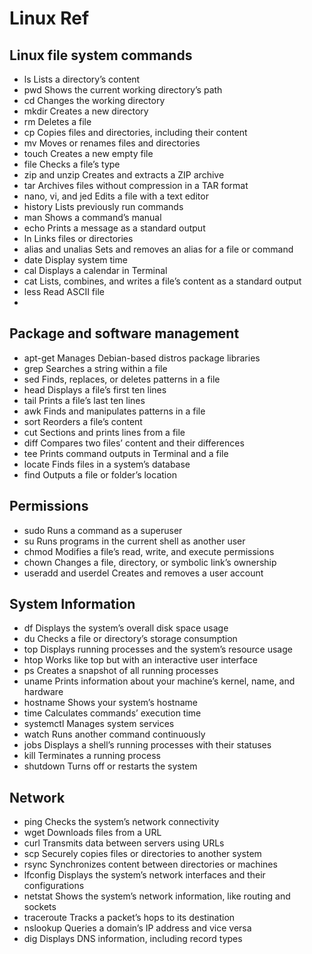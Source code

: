 # Linux Ref

## Linux file system commands

* ls	Lists a directory’s content
* pwd	Shows the current working directory’s path
* cd	Changes the working directory
* mkdir	Creates a new directory
* rm	Deletes a file
* cp	Copies files and directories, including their content
* mv	Moves or renames files and directories
* touch	Creates a new empty file
* file	Checks a file’s type
* zip and unzip	Creates and extracts a ZIP archive
* tar	Archives files without compression in a TAR format
* nano, vi, and jed	Edits a file with a text editor
* history	Lists previously run commands
* man	Shows a command’s manual
* echo	Prints a message as a standard output
* ln	Links files or directories
* alias and unalias	Sets and removes an alias for a file or command
* date Display system time
* cal	Displays a calendar in Terminal
* cat	Lists, combines, and writes a file’s content as a standard output
* less  Read ASCII file
* 

## Package and software management

* apt-get	Manages Debian-based distros package libraries
* grep	Searches a string within a file
* sed	Finds, replaces, or deletes patterns in a file
* head	Displays a file’s first ten lines
* tail	Prints a file’s last ten lines
* awk	Finds and manipulates patterns in a file
* sort	Reorders a file’s content
* cut	Sections and prints lines from a file
* diff	Compares two files’ content and their differences
* tee	Prints command outputs in Terminal and a file
* locate	Finds files in a system’s database
* find	Outputs a file or folder’s location

## Permissions

* sudo	Runs a command as a superuser
* su	Runs programs in the current shell as another user
* chmod	Modifies a file’s read, write, and execute permissions
* chown	Changes a file, directory, or symbolic link’s ownership
* useradd and userdel	Creates and removes a user account

## System Information
* df	Displays the system’s overall disk space usage
* du	Checks a file or directory’s storage consumption
* top	Displays running processes and the system’s resource usage
* htop	Works like top but with an interactive user interface
* ps	Creates a snapshot of all running processes
* uname	Prints information about your machine’s kernel, name, and hardware
* hostname	Shows your system’s hostname
* time	Calculates commands’ execution time
* systemctl	Manages system services
* watch	Runs another command continuously
* jobs	Displays a shell’s running processes with their statuses
* kill	Terminates a running process
* shutdown	Turns off or restarts the system


## Network

* ping	Checks the system’s network connectivity
* wget	Downloads files from a URL
* curl	Transmits data between servers using URLs
* scp	Securely copies files or directories to another system
* rsync	Synchronizes content between directories or machines
* lfconfig	Displays the system’s network interfaces and their configurations
* netstat	Shows the system’s network information, like routing and sockets
* traceroute	Tracks a packet’s hops to its destination
* nslookup	Queries a domain’s IP address and vice versa
* dig	Displays DNS information, including record types
